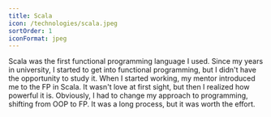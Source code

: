 ```yaml
---
title: Scala
icon: /technologies/scala.jpeg
sortOrder: 1
iconFormat: jpeg
---
```


Scala was the first functional programming language I used. Since my years in university, I started to get into functional programming, but I didn't have the opportunity to study it.
When I started working, my mentor introduced me to the FP in Scala. It wasn't love at first sight, but then I realized how powerful it is. Obviously, I had to change my approach to programming, shifting from OOP to FP. It was a long process, but it was worth the effort.